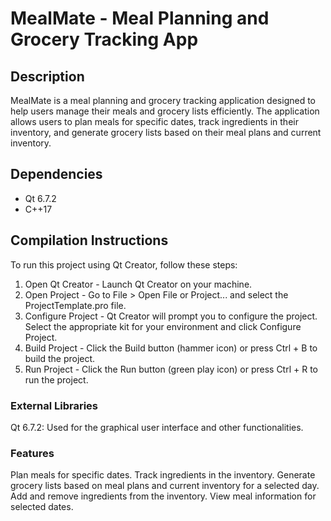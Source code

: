 # MealMate - Meal Planning and Grocery Tracking App

## Description

MealMate is a meal planning and grocery tracking application designed to help users manage their meals and grocery lists efficiently. The application allows users to plan meals for specific dates, track ingredients in their inventory, and generate grocery lists based on their meal plans and current inventory.

## Dependencies

- Qt 6.7.2
- C++17

## Compilation Instructions

To run this project using Qt Creator, follow these steps:

1. Open Qt Creator - Launch Qt Creator on your machine.
2. Open Project - Go to File > Open File or Project... and select the ProjectTemplate.pro file.
3. Configure Project - Qt Creator will prompt you to configure the project. Select the appropriate kit for your environment and click Configure Project.
4. Build Project - Click the Build button (hammer icon) or press Ctrl + B to build the project.
5. Run Project - Click the Run button (green play icon) or press Ctrl + R to run the project.

### External Libraries

Qt 6.7.2: Used for the graphical user interface and other functionalities.

### Features

Plan meals for specific dates.
Track ingredients in the inventory.
Generate grocery lists based on meal plans and current inventory for a selected day.
Add and remove ingredients from the inventory.
View meal information for selected dates.
